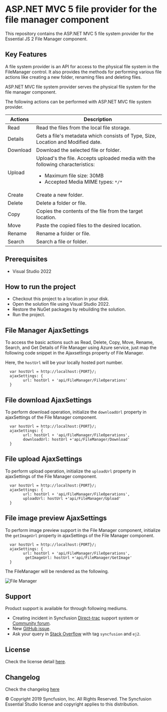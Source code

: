 # ASP.NET MVC 5 file provider for the file manager component

This repository contains the ASP.NET MVC 5 file system provider for the Essential JS 2 File Manager component.

## Key Features

A file system provider is an API for access to the physical file system in the FileManager control. It also provides the methods for performing various file actions like creating a new folder, renaming files and deleting files.

ASP.NET MVC file system provider serves the physical file system for the file manager component.

The following actions can be performed with ASP.NET MVC file system provider.

| **Actions** | **Description** |
| --- | --- |
| Read      | Read the files from the local file storage. |
| Details   | Gets a file's metadata which consists of Type, Size, Location and Modified date. |
| Download  | Download the selected file or folder. |
| Upload    | Upload's the file. Accepts uploaded media with the following characteristics: <ul><li>Maximum file size:  30MB</li><li>Accepted Media MIME types: `*/*`</li></ul> |
| Create    | Create a new folder. |
| Delete    | Delete a folder or file. |
| Copy      | Copies the contents of the file from the target location. |
| Move      | Paste the copied files to the desired location. |
| Rename    | Rename a folder or file. |
| Search    | Search a file or folder. |

## Prerequisites

* Visual Studio 2022

## How to run the project

* Checkout this project to a location in your disk.
* Open the solution file using Visual Studio 2022.
* Restore the NuGet packages by rebuilding the solution.
* Run the project.

## File Manager AjaxSettings

To access the basic actions such as Read, Delete, Copy, Move, Rename, Search, and Get Details of File Manager using Azure service, just map the following code snippet in the Ajaxsettings property of File Manager.

Here, the `hostUrl` will be your locally hosted port number.

```
  var hostUrl = http://localhost:{PORT}/;
  ajaxSettings: {
        url: hostUrl + 'api/FileManager/FileOperations'
  }
```

## File download AjaxSettings

To perform download operation, initialize the `downloadUrl` property in ajaxSettings of the File Manager component.

```
  var hostUrl = http://localhost:{PORT}/;
  ajaxSettings: {
        url: hostUrl + 'api/FileManager/FileOperations',
        downloadUrl: hostUrl +'api/FileManager/Download'
  }
```

## File upload AjaxSettings

To perform upload operation, initialize the `uploadUrl` property in ajaxSettings of the File Manager component.

```
  var hostUrl = http://localhost:{PORT}/;
  ajaxSettings: {
        url: hostUrl + 'api/FileManager/FileOperations',
        uploadUrl: hostUrl +'api/FileManager/Upload'
  }
```

## File image preview AjaxSettings

To perform image preview support in the File Manager component, initialize the `getImageUrl` property in ajaxSettings of the File Manager component.

```
  var hostUrl = http://localhost:{PORT}/;
  ajaxSettings: {
        url: hostUrl + 'api/FileManager/FileOperations',
         getImageUrl: hostUrl +'api/FileManager/GetImage'
  }
```

The FileManager will be rendered as the following.

![File Manager](https://ej2.syncfusion.com/products/images/file-manager/readme.gif)

## Support

Product support is available for through following mediums.

* Creating incident in Syncfusion [Direct-trac](https://www.syncfusion.com/support/directtrac/incidents?utm_source=npm&utm_campaign=filemanager) support system or [Community forum](https://www.syncfusion.com/forums/essential-js2?utm_source=npm&utm_campaign=filemanager).
* New [GitHub issue](https://github.com/syncfusion/ej2-javascript-ui-controls/issues/new).
* Ask your query in [Stack Overflow](https://stackoverflow.com/?utm_source=npm&utm_campaign=filemanager) with tag `syncfusion` and `ej2`.

## License

Check the license detail [here](https://github.com/syncfusion/ej2-javascript-ui-controls/blob/master/license).

## Changelog

Check the changelog [here](https://github.com/syncfusion/ej2-javascript-ui-controls/blob/master/controls/filemanager/CHANGELOG.md)

© Copyright 2019 Syncfusion, Inc. All Rights Reserved. The Syncfusion Essential Studio license and copyright applies to this distribution.